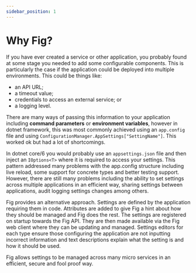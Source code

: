 ```yaml
---
sidebar_position: 1
---
```


# Why Fig?

If you have ever created a service or other application, you probably found at some stage you needed to add some configurable components. This is particularly the case if the application could be deployed into multiple environments. 
This could be things like:
- an API URL;
- a timeout value;
- credentials to access an external service; or 
- a logging level.

There are many ways of passing this information to your application including **command parameters** or **environment variables**, however in dotnet framework, this was most commonly achieved using an `app.config` file and using `ConfigurationManager.AppSettings["SettingName"]`. This worked ok but had a lot of shortcomings.

In dotnet core/6 you would probably use an `appsettings.json` file and then inject an `IOptions<T>` where it is required to access your settings. This pattern addressed many problems with the app.config structure including live reload, some support for concrete types and better testing support. However, there are still many problems including the ability to set settings across multiple applications in an efficient way, sharing settings between applications, audit logging settings changes among others.

Fig provides an alternative approach. Settings are defined by the application requiring them in code. Attributes are added to give Fig a hint about how they should be managed and Fig does the rest. The settings are registered on startup towards the Fig API. They are then made available via the Fig web client where they can be updating and managed. Settings editors for each type ensure those configuring the application are not inputting incorrect information and text descriptions explain what the setting is and how it should be used. 

Fig allows settings to be managed across many micro services in an efficient, secure and fool proof way.


